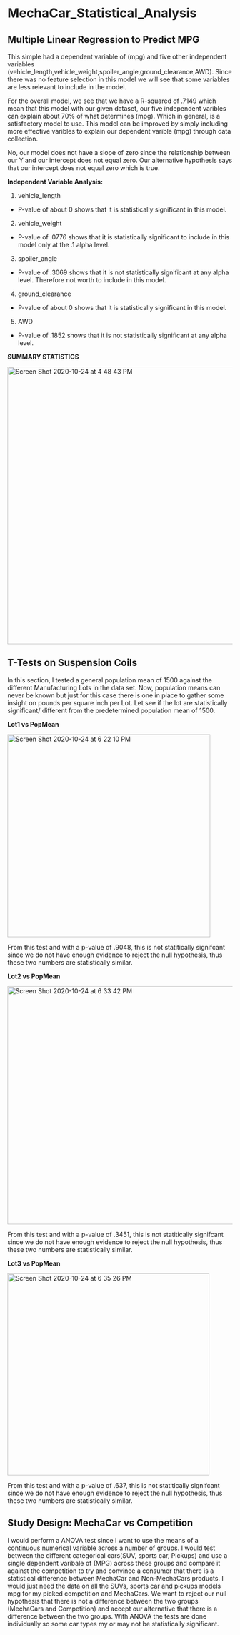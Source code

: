 # MechaCar_Statistical_Analysis

## Multiple Linear Regression to Predict MPG

This simple had a dependent variable of (mpg) and five other independent variables (vehicle_length,vehicle_weight,spoiler_angle,ground_clearance,AWD). Since there was no feature selection in this model we will see that some variables are less relevant to include in the model. 

For the overall model, we see that we have a R-squared of .7149 which mean that this model with our given dataset, our five independent varibles can explain about 70% of what determines (mpg). Which in general, is a satisfactory model to use. This model can be improved by simply including more effective varibles to explain our dependent varible (mpg) through data collection. 

No, our model does not have a slope of zero since the relationship between our Y and our intercept does not equal zero. Our alternative hypothesis says that our intercept does not equal zero which is true.  

**Independent Variable Analysis:**
1. vehicle_length
  - P-value of about 0 shows that it is statistically significant in this model.
2. vehicle_weight
  - P-value of .0776 shows that it is statistically significant to include in this model only at the .1 alpha level.
3. spoiler_angle
  - P-value of .3069 shows that it is not statistically significant at any alpha level. Therefore not worth to include in this model.
4. ground_clearance
  - P-value of about 0 shows that it is statistically significant in this model. 
5. AWD
  - P-value of .1852 shows that it is not statistically significant at any alpha level. 
  
**SUMMARY STATISTICS**


<img width="621" alt="Screen Shot 2020-10-24 at 4 48 43 PM" src="https://user-images.githubusercontent.com/67808057/97096144-c54d3980-161c-11eb-9e8b-055c204e669e.png">

  
## T-Tests on Suspension Coils

In this section, I tested a general population mean of 1500 against the different Manufacturing Lots in the data set. Now, population means can never be known but just for this case there is one in place to gather some insight on pounds per square inch per Lot. Let see if the lot are statistically significant/ different from the predetermined population mean of 1500. 

**Lot1 vs PopMean**


<img width="454" alt="Screen Shot 2020-10-24 at 6 22 10 PM" src="https://user-images.githubusercontent.com/67808057/97096876-59240300-1627-11eb-8f8b-6445a083d9bc.png">


From this test and with a p-value of .9048, this is not statitically signifcant since we do not have enough evidence to reject the null hypothesis, thus these two numbers are statistically similar. 


**Lot2 vs PopMean**

<img width="533" alt="Screen Shot 2020-10-24 at 6 33 42 PM" src="https://user-images.githubusercontent.com/67808057/97096893-9a1c1780-1627-11eb-874d-3453595a24b0.png">


From this test and with a p-value of .3451, this is not statitically signifcant since we do not have enough evidence to reject the null hypothesis, thus these two numbers are statistically similar. 


**Lot3 vs PopMean**

<img width="452" alt="Screen Shot 2020-10-24 at 6 35 26 PM" src="https://user-images.githubusercontent.com/67808057/97096898-c041b780-1627-11eb-8a26-581acb4b255f.png">


From this test and with a p-value of .637, this is not statitically signifcant since we do not have enough evidence to reject the null hypothesis, thus these two numbers are statistically similar. 

## Study Design: MechaCar vs Competition

I would perform a ANOVA test since I want to use the means of a continuous numerical variable across a number of groups.
I would test between the different categorical cars(SUV, sports car, Pickups) and use a single dependent varibale of (MPG) across these groups and compare it against the competition to try and convince a consumer that there is a statistical difference between MechaCar and Non-MechaCars products. I would just need the data on all the SUVs, sports car and pickups models mpg for my picked competition and MechaCars. We want to reject our null hypothesis that there is not a difference between the two groups (MechaCars and Competition) and accept our alternative that there is a difference between the two groups. With ANOVA the tests are done individually so some car types my or may not be statistically significant. 











  


  
